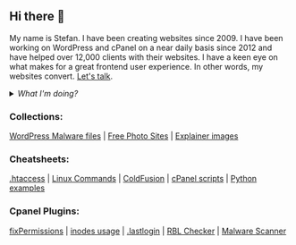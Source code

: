 
## Hi there 👋
My name is Stefan. I have been creating websites since 2009. I have been working on WordPress and cPanel on a near daily basis since 2012 and have helped over 12,000 clients with their websites. I have a keen eye on what makes for a great frontend user experience. In other words, my websites convert. [Let's talk](mailto:pejcha1994@gmail.com).

<details><summary><em>What I'm doing?</em></summary>

  
  ✔️ Coding <a href="https://cpanelplugins.com/" target="_blank" rel="noopener">cPanel plugins</a> 🥳

  ✔️ Writing guides on how to solve common cPanel and Linux problems at <a href="https://pcx3.com/">PC✗3</a> 📝

  ✔️ Writing WordPress tutorials and instructions for advanced users at <a href="https://wpxss.com/">WP✗SS</a> 📝

  ✔️ Keeping myself up-to-date with the latest programming methodologies and concepts.

</details>

### Collections:
[WordPress Malware files](https://github.com/stefanpejcic/wordpress-malware) | [Free Photo Sites](https://github.com/stefanpejcic/freephotosites) | [Explainer images](https://github.com/stefanpejcic/Kako-stvari-funkcionisu)

### Cheatsheets:
[.htaccess](https://stefanpejcic.github.io/.htaccess/) |  [Linux Commands](https://stefanpejcic.github.io/Linux-CheatSheet/) | [ColdFusion](https://stefanpejcic.github.io/coldfusion) | [cPanel scripts](https://github.com/stefanpejcic/cPanel) | [Python examples](https://stefanpejcic.github.io/python/)


### Cpanel Plugins:
[fixPermissions](https://github.com/stefanpejcic/fixPermissions-cpanel-plugin) | [inodes usage](https://github.com/stefanpejcic/inodes-usage-summary-cPanel-plugin) | [.lastlogin](https://github.com/stefanpejcic/lastlogin-cpanel-plugin) | [RBL Checker](https://github.com/stefanpejcic/rbl-check-cpanel-plugin) | [Malware Scanner](https://github.com/stefanpejcic/malware-scanner-cpanel-plugin)


<!--
**stefanpejcic/stefanpejcic** is a ✨ _special_ ✨ repository because its `README.md` (this file) appears on your GitHub profile

Here are some ideas to get you started:

- 🔭 I’m currently working on ...
- 🌱 I’m currently learning ...
- 👯 I’m looking to collaborate on ...
- 🤔 I’m looking for help with ...
- 💬 Ask me about ...
- 📫 How to reach me: ...
- 😄 Pronouns: ...
- ⚡ Fun fact: ...


<details><summary><em>My Principle</em></summary>
  <em>🧠 Never Stop Learning! 🏁</em>
</details>

<details><summary><em>My Core Values</em></summary>

  ✅ Enthusiastic and highly passionate full-stack developer.

  ✅ Experience building complex and scalable PHP applications, online communities, SaaS and modern CMS from scratch.

  ✅ Strong knowledge in design patterns (GRASP, Factory, Strategy, Observer, DI, MVC, ADR, ...).

  ✅ Clean Code, DRY and SOLID principles are a second nature to me.

  ✅ Push a lot of focus, perseverance, and knowledge to accomplish as best I can a new project from scratch.

  ✅ Passion for writing secure, testable and scalable applications, following the best coding practices.

  ✅ Love sharing knowledge ➕ helping others.

  ✅ Learning is my core value. Developing new skills on a daily basis is essential to me.

  ✅ Comfortable working with Agile methodologies such as Scrum and Kanban.

</details>

<details><summary><em>What I'm doing?</em></summary>

  ✔️ Coding <a href="#" target="_blank" rel="noopener">exciting projects</a> 🥳

  ✔️ Writing interesting posts at <a href="#">ajde</a> 📝

  ✔️ Drinking coffes/teas ☕️ and eating vegan healthy food 🥕

  ✔️ Listening to Audible and Podcasts 🎧 when walking 🐾

  ✔️ Keeping myself up-to-date with the latest programming methodologies and concepts (thanks to amazing video courses I regularly purchase 🤗).

</details>-->
